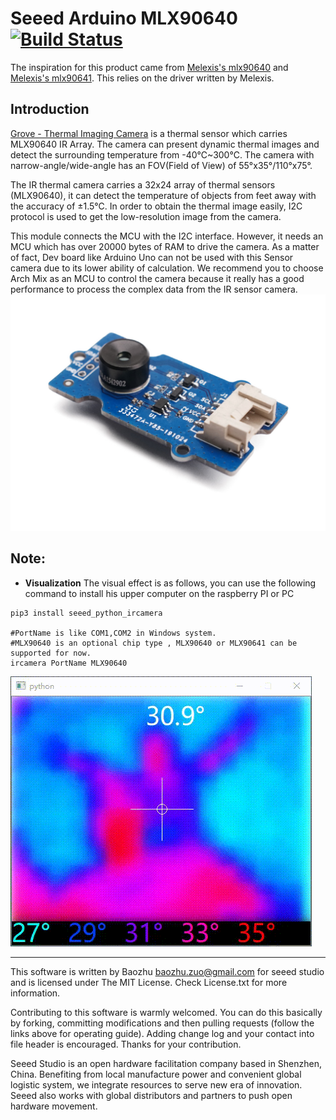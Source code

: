 # Seeed Arduino MLX90640  [![Build Status](https://travis-ci.com/Seeed-Studio/Seeed_Arduino_MLX9064x.svg?branch=master)](https://travis-ci.com/Seeed-Studio/Seeed_Arduino_MLX9064x)

The inspiration for this product came from  [Melexis's mlx90640](https://github.com/melexis/mlx90640-library/) and [Melexis's mlx90641](https://github.com/melexis/mlx90641-library/).   This relies on the driver written by Melexis.

## Introduction

[Grove - Thermal Imaging Camera](https://www.seeedstudio.com/Grove-Thermal-Imaging-Camera-IR-Array-MLX90640-110-degree-p-4334.html) is a thermal sensor which carries MLX90640 IR Array. The camera can present dynamic thermal images and detect the surrounding temperature from -40℃~300℃. The camera with narrow-angle/wide-angle has an FOV(Field of View) of 55°x35°/110°x75°.

The IR thermal camera carries a 32x24 array of thermal sensors (MLX90640), it can detect the temperature of objects from feet away with the accuracy of ±1.5℃. In order to obtain the thermal image easily, I2C protocol is used to get the low-resolution image from the camera.

This module connects the MCU with the I2C interface. However, it needs an MCU which has over 20000 bytes of RAM to drive the camera. As a matter of fact, Dev board like Arduino Uno can not be used with this Sensor camera due to its lower ability of calculation. We recommend you to choose Arch Mix as an MCU to control the camera because it really has a good performance to process the complex data from the IR sensor camera.
![](https://raw.githubusercontent.com/SeeedDocument/IR-thermal-imaging-sensor-MLX90640-/master/114020142-previewbig.jpg)

## Note:
- **Visualization** The visual effect is as follows, you can use the following command to install his upper computer on the raspberry PI or PC
```
pip3 install seeed_python_ircamera

#PortName is like COM1,COM2 in Windows system.
#MLX90640 is an optional chip type , MLX90640 or MLX90641 can be supported for now.
ircamera PortName MLX90640
``` 

![](https://raw.githubusercontent.com/SeeedDocument/IR-thermal-imaging-sensor-MLX90640-/master/20191121_173909.gif)



_______________
This software is written by Baozhu baozhu.zuo@gmail.com for seeed studio
and is licensed under The MIT License. Check License.txt for more information.

Contributing to this software is warmly welcomed. You can do this basically by
forking, committing modifications and then pulling requests (follow the links above
for operating guide). Adding change log and your contact into file header is encouraged.
Thanks for your contribution.

Seeed Studio is an open hardware facilitation company based in Shenzhen, China.
Benefiting from local manufacture power and convenient global logistic system,
we integrate resources to serve new era of innovation. Seeed also works with
global distributors and partners to push open hardware movement.
